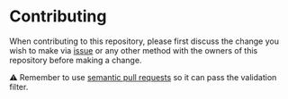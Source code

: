 # Contributing

When contributing to this repository, please first discuss the change you wish to make via [issue](https://github.com/eliutgon/tailwind-gradient-generator/issues) or any other method with the owners of this repository before making a change.

⚠️ Remember to use [semantic pull requests](https://github.com/zeke/semantic-pull-requests) so it can pass the validation filter.
